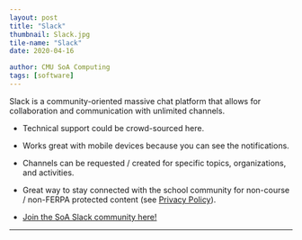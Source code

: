 ```yaml
---
layout: post
title: "Slack"
thumbnail: Slack.jpg
tile-name: "Slack"
date: 2020-04-16

author: CMU SoA Computing
tags: [software]
---
```


Slack is a community-oriented massive chat platform that allows for collaboration and communication with unlimited channels.

- Technical support could be crowd-sourced here.

- Works great with mobile devices because you can see the notifications.

- Channels can be requested / created for specific topics, organizations, and activities. 

- Great way to stay connected with the school community for non-course / non-FERPA protected content (see [Privacy Policy](https://slack.com/privacy-policy)).

- [Join the SoA Slack community here!](https://join.slack.com/t/cmusoa/shared_invite/zt-dtplac0h-rQTK6fTxN7aulSxNSFbZwQ) 


---